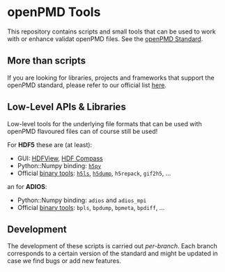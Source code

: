 openPMD Tools
=============

This repository contains scripts and small tools that can be used to work with
or enhance validat openPMD files.
See the [openPMD Standard](https://github.com/openPMD/openPMD-standard).


More than scripts
-----------------

If you are looking for libraries, projects and frameworks that support the
openPMD standard, please refer to our official list
[here](https://github.com/openPMD/openPMD-standard#projects-and-libraries).


Low-Level APIs & Libraries
--------------------------

Low-level tools for the underlying file formats that can be used with openPMD
flavoured files can of course still be used!

For **HDF5** these are (at least):

- GUI: [HDFView](https://www.hdfgroup.org/products/java/hdfview/),
       [HDF Compass](https://github.com/HDFGroup/hdf-compass)
- Python::Numpy binding: [`h5py`](http://www.h5py.org)
- Official [binary tools](https://www.hdfgroup.org/products/hdf5_tools/):
    [`h5ls`](https://www.hdfgroup.org/HDF5/Tutor/cmdtoolview.html#h5ls),
    [`h5dump`](https://www.hdfgroup.org/HDF5/Tutor/cmdtoolview.html#h5dump),
    `h5repack`, `gif2h5`, ...

an for **ADIOS**:

- Python::Numpy binding: `adios` and `adios_mpi`
- Official [binary tools](https://github.com/ornladios/ADIOS/tree/master/utils):
    `bpls`, `bpdump`, `bpmeta`, `bpdiff`, ...


Development
-----------

The development of these scripts is carried out *per-branch*.
Each branch corresponds to a certain version of the standard and might
be updated in case we find bugs or add new features.
